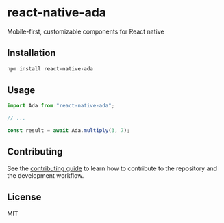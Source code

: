 # react-native-ada

Mobile-first, customizable components for React native

## Installation

```sh
npm install react-native-ada
```

## Usage

```js
import Ada from "react-native-ada";

// ...

const result = await Ada.multiply(3, 7);
```

## Contributing

See the [contributing guide](CONTRIBUTING.md) to learn how to contribute to the repository and the development workflow.

## License

MIT
